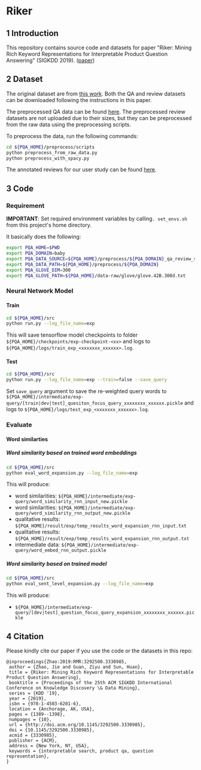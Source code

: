 # Riker

## 1 Introduction
This repository contains source code and datasets for paper "Riker: Mining Rich Keyword Representations for Interpretable Product Question Answering" (SIGKDD 2019). ([paper](https://www.kdd.org/kdd2019/accepted-papers/view/riker-mining-rich-keyword-representations-for-interpretable-product-questio))


## 2 Dataset
The original dataset are from [this work](https://arxiv.org/abs/1512.06863). Both the QA and review datasets can be downloaded following the instructions in this paper.

The preprocessed QA data can be found [here](https://drive.google.com/drive/folders/1G1t3ifTZcZ11G5x8XW7zXtgT3tBbhJfo?usp=sharing). The preprocessed review datasets are not uploaded due to their sizes, but they can be preprocessed from the raw data using the preprocessing scripts.

To preprocess the data, run the following commands:
```bash
cd ${PQA_HOME}/preprocess/scripts
python preprocess_from_raw_data.py
python preprocess_with_spacy.py
```
The annotated reviews for our user study can be found [here](https://drive.google.com/drive/folders/130qzlQk_t1Y4eNCG2oK4_BtnqJVVIcec?usp=sharing).

## 3 Code

### Requirement

**IMPORTANT**: Set required environment variables by calling`. set_envs.sh` from this project's home directory.

It basically does the following:
```bash
export PQA_HOME=$PWD
export PQA_DOMAIN=baby
export PQA_DATA_SOURCE=${PQA_HOME}/preprocess/${PQA_DOMAIN}_qa_review_spacy_preprocessed.txt
export PQA_DATA_PATH=${PQA_HOME}/preprocess/${PQA_DOMAIN}
export PQA_GLOVE_DIM=300
export PQA_GLOVE_PATH=${PQA_HOME}/data-raw/glove/glove.42B.300d.txt
```

### Neural Network Model
#### Train
```bash
cd ${PQA_HOME}/src
python run.py --log_file_name=exp
```
This will save tensorflow model checkpoints to folder `${PQA_HOME}/checkpoints/exp-checkpoint-<xx>` and logs to 
`${PQA_HOME}/logs/train_exp_<xxxxxxx_xxxxxx>.log`.

#### Test
```bash
cd ${PQA_HOME}/src
python run.py --log_file_name=exp --train=false --save_query
```
Set `save_query` argument to save the re-weighted query words to 
`${PQA_HOME}/intermediate/exp-query/[train|dev|test]_quesiton_focus_query_xxxxxxxx_xxxxxx.pickle` and logs to 
`${PQA_HOME}/logs/test_exp_<xxxxxxx_xxxxxx>.log`.

### Evaluate

#### Word similarties

##### Word similarity based on trained word embeddings
```bash
cd ${PQA_HOME}/src
python eval_word_expansion.py --log_file_name=exp
```
This will produce:
* word similarities: `${PQA_HOME}/intermediate/exp-query/word_similarity_rnn_input_new.pickle`
* word similarities: `${PQA_HOME}/intermediate/exp-query/word_similarity_rnn_output_new.pickle`
* qualitative results: `${PQA_HOME}/result/exp/temp_results_word_expansion_rnn_input.txt`
* qualitative results: `${PQA_HOME}/result/exp/temp_results_word_expansion_rnn_output.txt`
* intermediate data: `${PQA_HOME}/intermediate/exp-query/word_embed_rnn_output.pickle`

##### Word similarity based on trained model
```bash
cd ${PQA_HOME}/src
python eval_sent_level_expansion.py --log_file_name=exp
```
This will produce:
* `${PQA_HOME}/intermediate/exp-query/[dev|test]_question_focus_query_expansion_xxxxxxxx_xxxxxx.pickle`

## 4 Citation
Please kindly cite our paper if you use the code or the datasets in this repo:
```
@inproceedings{Zhao:2019:RMR:3292500.3330985,
 author = {Zhao, Jie and Guan, Ziyu and Sun, Huan},
 title = {Riker: Mining Rich Keyword Representations for Interpretable Product Question Answering},
 booktitle = {Proceedings of the 25th ACM SIGKDD International Conference on Knowledge Discovery \& Data Mining},
 series = {KDD '19},
 year = {2019},
 isbn = {978-1-4503-6201-6},
 location = {Anchorage, AK, USA},
 pages = {1389--1398},
 numpages = {10},
 url = {http://doi.acm.org/10.1145/3292500.3330985},
 doi = {10.1145/3292500.3330985},
 acmid = {3330985},
 publisher = {ACM},
 address = {New York, NY, USA},
 keywords = {interpretable search, product qa, question representation},
} 
```


